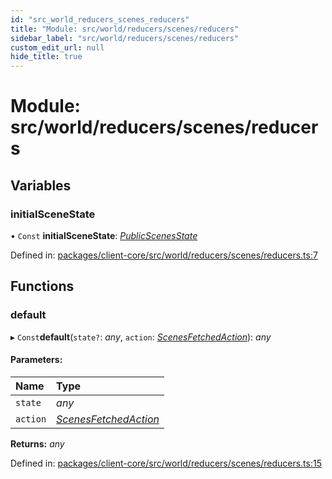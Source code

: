```yaml
---
id: "src_world_reducers_scenes_reducers"
title: "Module: src/world/reducers/scenes/reducers"
sidebar_label: "src/world/reducers/scenes/reducers"
custom_edit_url: null
hide_title: true
---
```


# Module: src/world/reducers/scenes/reducers

## Variables

### initialSceneState

• `Const` **initialSceneState**: [*PublicScenesState*](../interfaces/src_world_reducers_scenes_actions.publicscenesstate.md)

Defined in: [packages/client-core/src/world/reducers/scenes/reducers.ts:7](https://github.com/xr3ngine/xr3ngine/blob/673ad6a5f/packages/client-core/src/world/reducers/scenes/reducers.ts#L7)

## Functions

### default

▸ `Const`**default**(`state?`: *any*, `action`: [*ScenesFetchedAction*](../interfaces/src_world_reducers_scenes_actions.scenesfetchedaction.md)): *any*

#### Parameters:

Name | Type |
:------ | :------ |
`state` | *any* |
`action` | [*ScenesFetchedAction*](../interfaces/src_world_reducers_scenes_actions.scenesfetchedaction.md) |

**Returns:** *any*

Defined in: [packages/client-core/src/world/reducers/scenes/reducers.ts:15](https://github.com/xr3ngine/xr3ngine/blob/673ad6a5f/packages/client-core/src/world/reducers/scenes/reducers.ts#L15)
